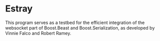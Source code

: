 # Estray

This program serves as a testbed for the efficient integration of the websocket part of Boost.Beast and Boost.Serialization,
as developed by Vinnie Falco and Robert Ramey.
